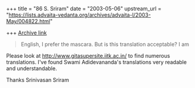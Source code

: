 +++
title = "86 S. Sriram"
date = "2003-05-06"
upstream_url = "https://lists.advaita-vedanta.org/archives/advaita-l/2003-May/004822.html"

+++
[Archive link](https://lists.advaita-vedanta.org/archives/advaita-l/2003-May/004822.html)

> English, I prefer the mascara. But is this translation acceptable?  I am

Please look at http://www.gitasupersite.iitk.ac.in/ to find numerous
translations. I've found Swami Adidevananda's translations very
readable and understandable.

Thanks
Srinivasan Sriram


